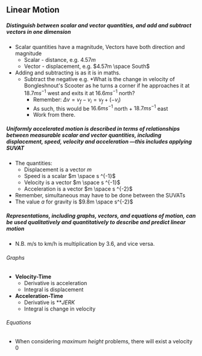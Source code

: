 ## Linear Motion
##### Distinguish between scalar and vector quantities, and add and subtract vectors in one dimension
- Scalar quantities have a magnitude, Vectors have both direction and magnitude
	- Scalar - distance, e.g. $4.57m$
	- Vector - displacement, e.g. $4.57m \space South$
- Adding and subtracting is as it is in maths.
	- Subtract the negative e.g. *What is the change in velocity of Bongleshnout's Scooter as he turns a corner if he approaches it at $18.7ms^{-1}$ west and exits it at $16.6ms^{-1}$ north?
		- Remember: $\Delta v=v_{f}-v_{i}=v_f+(-v_i)$
		- As such, this would be $16.6ms^{-1}$ north + $18.7ms^{-1}$ east
		- Work from there.

##### Uniformly accelerated motion is described in terms of relationships between measurable scalar and vector quantities, including displacement, speed, velocity and acceleration —this includes applying SUVAT
- The quantities:
	- Displacement is a vector $m$
	- Speed is a scalar $m \space s ^{-1}$
	- Velocity is a vector $m \space s ^{-1}$
	- Acceleration is a vector $m \space s ^{-2}$
- Remember, simultaneous may have to be done between the SUVATs
- The value $a$ for gravity is $9.8m \space s^{-2}$
##### Representations, including graphs, vectors, and equations of motion, can be used qualitatively and quantitatively to describe and predict linear motion
- N.B. m/s to km/h is multiplication by 3.6, and vice versa.

###### Graphs
- **Velocity-Time**
	- Derivative is acceleration
	- Integral is displacement
- **Acceleration-Time**
	- Derivative is ***JERK*
	- Integral is change in velocity

###### Equations
- When considering *maximum height* problems, there will exist a velocity $0$